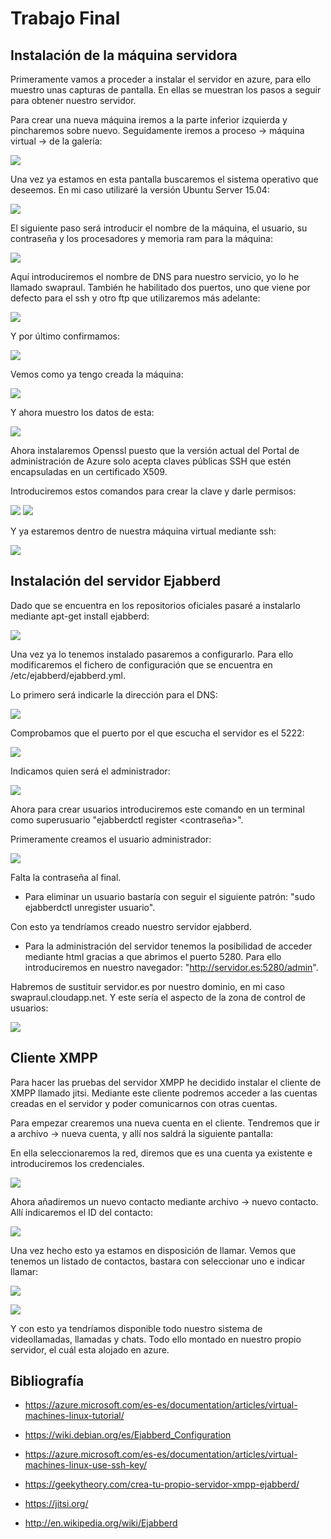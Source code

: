 # Trabajo Final

## Instalación de la máquina servidora

Primeramente vamos a proceder a instalar el servidor en azure, para ello muestro unas capturas de pantalla. En ellas se muestran los pasos a seguir para obtener nuestro servidor.   

Para crear una nueva máquina iremos a la parte inferior izquierda y pincharemos sobre nuevo. Seguidamente iremos a proceso -> máquina virtual -> de la galería: 

![](https://github.com/RaulSFuentes/SWAP2015/blob/master/trabajo/imagenes/1.png)

Una vez ya estamos en esta pantalla buscaremos el sistema operativo que deseemos. En mi caso utilizaré la versión Ubuntu Server 15.04: 

![](https://github.com/RaulSFuentes/SWAP2015/blob/master/trabajo/imagenes/2.png)

El siguiente paso será introducir el nombre de la máquina, el usuario, su contraseña y los procesadores y memoria ram para la máquina: 

![](https://github.com/RaulSFuentes/SWAP2015/blob/master/trabajo/imagenes/3.png)

Aquí introduciremos el nombre de DNS para nuestro servicio, yo lo he llamado swapraul. También he habilitado dos puertos, uno que viene por defecto para el ssh y otro ftp que utilizaremos más adelante:

![](https://github.com/RaulSFuentes/SWAP2015/blob/master/trabajo/imagenes/4.png)

Y por último confirmamos:

![](https://github.com/RaulSFuentes/SWAP2015/blob/master/trabajo/imagenes/5.png)

Vemos como ya tengo creada la máquina: 

![](https://github.com/RaulSFuentes/SWAP2015/blob/master/trabajo/imagenes/6.png)

Y ahora muestro los datos de esta:

![](https://github.com/RaulSFuentes/SWAP2015/blob/master/trabajo/imagenes/7.png)


Ahora instalaremos Openssl puesto que la versión actual del Portal de administración de Azure solo acepta claves públicas SSH que estén encapsuladas en un certificado X509.  

Introduciremos estos comandos para crear la clave y darle permisos:   

![](https://github.com/RaulSFuentes/SWAP2015/blob/master/trabajo/imagenes/8.png)
![](https://github.com/RaulSFuentes/SWAP2015/blob/master/trabajo/imagenes/9.png)


Y ya estaremos dentro de nuestra máquina virtual mediante ssh:

![](https://github.com/RaulSFuentes/SWAP2015/blob/master/trabajo/imagenes/10.png)


## Instalación del servidor Ejabberd


Dado que se encuentra en los repositorios oficiales pasaré a instalarlo mediante apt-get install ejabberd: 

![](https://github.com/RaulSFuentes/SWAP2015/blob/master/trabajo/imagenes/11.png)


Una vez ya lo tenemos instalado pasaremos a configurarlo. Para ello modificaremos el fichero de configuración que se encuentra en /etc/ejabberd/ejabberd.yml.

Lo primero será indicarle la dirección para el DNS:

![](https://github.com/RaulSFuentes/SWAP2015/blob/master/trabajo/imagenes/12.png)

Comprobamos que el puerto por el que escucha el servidor es el 5222: 
 
![](https://github.com/RaulSFuentes/SWAP2015/blob/master/trabajo/imagenes/13.png)

Indicamos quien será el administrador:

![](https://github.com/RaulSFuentes/SWAP2015/blob/master/trabajo/imagenes/14.png)

Ahora para crear usuarios introduciremos este comando en un terminal como superusuario "ejabberdctl register <usuario> <servidor> <contraseña>".   

Primeramente creamos el usuario administrador:   

![](https://github.com/RaulSFuentes/SWAP2015/blob/master/trabajo/imagenes/15.png)

Falta la contraseña al final.   

* Para eliminar un usuario bastaría con seguir el siguiente patrón: "sudo ejabberdctl unregister usuario".   

Con esto ya tendríamos creado nuestro servidor ejabberd.   

* Para la administración del servidor tenemos la posibilidad de acceder mediante html gracias a que abrimos el puerto 5280. Para ello introduciremos en nuestro navegador: "http://servidor.es:5280/admin".   

Habremos de sustituir servidor.es por nuestro dominio, en mi caso swapraul.cloudapp.net. Y este sería el aspecto de la zona de control de usuarios: 


![](https://github.com/RaulSFuentes/SWAP2015/blob/master/trabajo/imagenes/16.png)

## Cliente XMPP

Para hacer las pruebas del servidor XMPP he decidido instalar el cliente de XMPP llamado jitsi. Mediante este cliente podremos acceder a las cuentas creadas en el servidor y poder comunicarnos con otras cuentas.   

Para empezar crearemos una nueva cuenta en el cliente. Tendremos que ir a archivo -> nueva cuenta, y allí nos saldrá la siguiente pantalla: 

En ella seleccionaremos la red, diremos que es una cuenta ya existente e introduciremos los credenciales.

![](https://github.com/RaulSFuentes/SWAP2015/blob/master/trabajo/imagenes/17.png)

Ahora añadiremos un nuevo contacto mediante archivo -> nuevo contacto. Allí indicaremos el ID del contacto:

![](https://github.com/RaulSFuentes/SWAP2015/blob/master/trabajo/imagenes/18.png)

Una vez hecho esto ya estamos en disposición de llamar. Vemos que tenemos un listado de contactos, bastara con seleccionar uno e indicar llamar:   

![](https://github.com/RaulSFuentes/SWAP2015/blob/master/trabajo/imagenes/19.png)

![](https://github.com/RaulSFuentes/SWAP2015/blob/master/trabajo/imagenes/20.png)


Y con esto ya tendríamos disponible todo nuestro sistema de videollamadas, llamadas y chats. Todo ello montado en nuestro propio servidor, el cuál esta alojado en azure.








## Bibliografía

* https://azure.microsoft.com/es-es/documentation/articles/virtual-machines-linux-tutorial/

* https://wiki.debian.org/es/Ejabberd_Configuration

* https://azure.microsoft.com/es-es/documentation/articles/virtual-machines-linux-use-ssh-key/

* https://geekytheory.com/crea-tu-propio-servidor-xmpp-ejabberd/

* https://jitsi.org/

* http://en.wikipedia.org/wiki/Ejabberd
